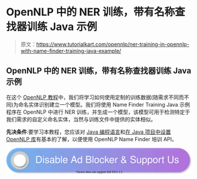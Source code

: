# OpenNLP 中的 NER 训练，带有名称查找器训练 Java 示例

> 原文：<https://www.tutorialkart.com/opennlp/ner-training-in-opennlp-with-name-finder-training-java-example/>

## OpenNLP 中的 NER 训练，带有名称查找器训练 Java 示例

在这个 [OpenNLP 教程](https://www.tutorialkart.com/opennlp/apache-opennlp-tutorial/)中，我们将学习如何使用定制的训练数据(随需求不同而不同)为命名实体识别建立一个模型。我们将使用 Name Finder Training Java 示例程序在 OpenNLP 中进行 NER 训练，并生成一个模型，该模型可用于检测特定于我们需求的自定义命名实体，当然与训练文件中提供的实体相似。

**先决条件**:要学习本教程，您应该对 [Java 编程语言](https://www.tutorialkart.com/java/java-introduction/)和[在 Java 项目中设置 OpenNLP 库](https://www.tutorialkart.com/opennlp/how-to-setup-opennlp-java-project/)有基本的了解，以便使用 OpenNLP Name Finder 培训 API。

[![](img/925da31b32d6bc3827932f6c8afb11bb.png)](https://www.tutorialkart.com/)